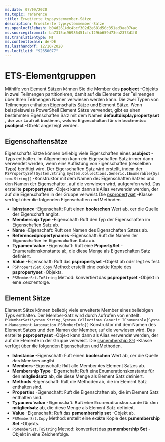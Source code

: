 ```yaml
---
ms.date: 07/09/2020
ms.topic: reference
title: Erweiterte typsystemmember-Sätze
description: Erweiterte typsystemmember-Sätze
ms.openlocfilehash: b04d2618dc4bcf302d2e683d50c351ad3aa076ac
ms.sourcegitcommit: ba7315a496986451cfc1296b659d73ea2373d3f0
ms.translationtype: MT
ms.contentlocale: de-DE
ms.lasthandoff: 12/10/2020
ms.locfileid: "92650077"
---
```

# <a name="ets-member-sets"></a>ETS-Elementgruppen

Mithilfe von Element Sätzen können Sie die Member des **psobject** -Objekts in zwei Teilmengen partitionieren, damit auf die Elemente der Teilmengen über Ihren Teilmengen Namen verwiesen werden kann. Die zwei Typen von Teilmengen enthalten Eigenschafts Sätze und Element Sätze. Wenn beispielsweise PowerShell Element Sätze verwendet, gibt es einen bestimmten Eigenschaften Satz mit dem Namen **defaultdisplaypropertyset** , der zur Laufzeit bestimmt, welche Eigenschaften für ein bestimmtes **psobject** -Objekt angezeigt werden.

## <a name="property-sets"></a>Eigenschaftensätze

Eigenschafts Sätze können beliebig viele Eigenschaften eines **psobject** -Typs enthalten. Im Allgemeinen kann ein Eigenschaften Satz immer dann verwendet werden, wenn eine Auflistung von Eigenschaften (desselben Typs) benötigt wird. Der Eigenschaften Satz wird erstellt, indem der `PSPropertySet(System.String,System.Collections.Generic.IEnumerable{System.String})` -Konstruktor mit dem Namen des Eigenschaften Satzes und den Namen der Eigenschaften, auf die verwiesen wird, aufgerufen wird. Das erstellte **pspropertyset** -Objekt kann dann als Alias verwendet werden, der auf die Eigenschaften in der Gruppe verweist. Die [pspropertyset](/dotnet/api/system.management.automation.pspropertyset) -Klasse verfügt über die folgenden Eigenschaften und Methoden.

- **IsInstance** -Eigenschaft: Ruft einen **booleschen** Wert ab, der die Quelle der Eigenschaft angibt.
- **Membership Type** -Eigenschaft: Ruft den Typ der Eigenschaften im Eigenschaften Satz ab.
- **Name** -Eigenschaft: Ruft den Namen des Eigenschaften Satzes ab.
- **Referencedpropertynames** -Eigenschaft: Ruft die Namen der Eigenschaften im Eigenschaften Satz ab.
- **Typameofvalue** -Eigenschaft: Ruft eine **PropertySet** -Enumerationskonstante ab, die diese Menge als Eigenschaften Satz definiert.
- **Value** -Eigenschaft: Ruft das **pspropertyset** -Objekt ab oder legt es fest.
- `PSPropertySet.Copy` Method: erstellt eine exakte Kopie des **pspropertyset** -Objekts.
- `PSMemberSet.ToString` Method: konvertiert das **pspropertyset** -Objekt in eine Zeichenfolge.

## <a name="member-sets"></a>Element Sätze

Element Sätze können beliebig viele erweiterte Member eines beliebigen Typs enthalten. Der Member-Satz wird durch Aufrufen von erstellt. `PSMemberSet(System.String,System.Collections.Generic.IEnumerable{System.Management.Automation.PSMemberInfo})`
Konstruktor mit dem Namen des Element Satzes und den Namen der Member, auf die verwiesen wird. Das erstellte **pspropertyset** -Objekt kann dann als Alias verwendet werden, der auf die Elemente in der Gruppe verweist. Die [psmembership Set](/dotnet/api/system.management.automation.psmemberset) -Klasse verfügt über die folgenden Eigenschaften und Methoden.

- **IsInstance** -Eigenschaft: Ruft einen **booleschen** Wert ab, der die Quelle des Members angibt.
- **Members** -Eigenschaft: Ruft alle Member des Element Satzes ab.
- **Membership Type** -Eigenschaft: Ruft eine Enumerationskonstante für den **mitgliedsatz** ab, die diese Menge als Element Satz definiert.
- **Methods** -Eigenschaft: Ruft die Methoden ab, die im Element Satz enthalten sind.
- **Properties** -Eigenschaft: Ruft die Eigenschaften ab, die im Element Satz enthalten sind.
- **Typameofvalue** -Eigenschaft: Ruft eine Enumerationskonstante für den **mitgliedsatz** ab, die diese Menge als Element Satz definiert.
- **Value** -Eigenschaft: Ruft das **psmembership set** -Objekt ab.
- `PSMemberSet.Copy` Method: erstellt eine exakte Kopie des **psmembership Set** -Objekts.
- `PSMemberSet.ToString` Method: konvertiert das **psmembership Set** -Objekt in eine Zeichenfolge.
